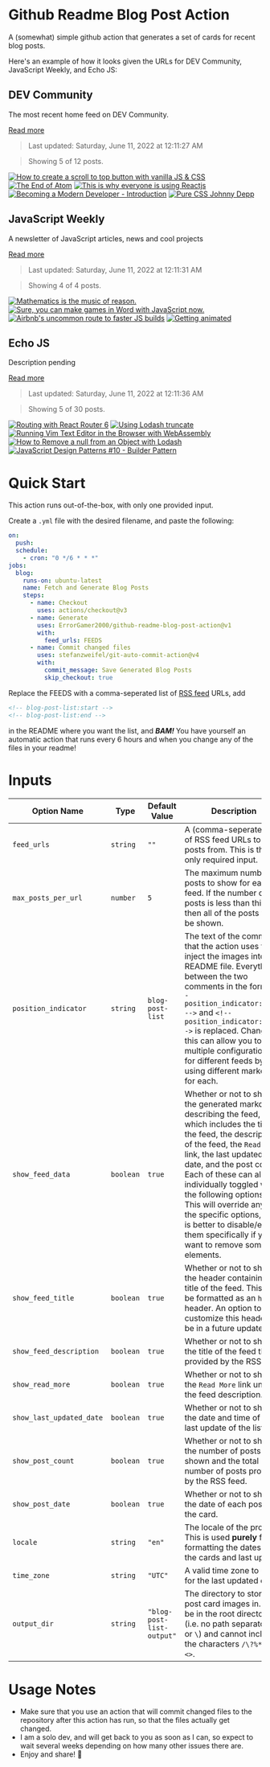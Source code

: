 # Github Readme Blog Post Action

A (somewhat) simple github action that generates a set of cards for recent blog posts.

Here's an example of how it looks given the URLs for DEV Community, JavaScript Weekly, and Echo JS:

<!-- post-list:start -->
## DEV Community

The most recent home feed on DEV Community.

[Read more](https://dev.to)
> Last updated: Saturday, June 11, 2022 at 12:11:27 AM

> Showing 5 of 12 posts.

[![How to create a scroll to top button with vanilla JS & CSS](https://raw.githubusercontent.com/ErrorGamer2000/github-readme-blog-post-action/main/generated_files/DEV_Community/How_to_create_a_scroll_to_top_button_with_vanilla_JS___CSS.svg)](https://dev.to/amirlotfi/how-to-create-a-scroll-to-top-button-with-vanilla-js-css-ji8)
[![The End of Atom](https://raw.githubusercontent.com/ErrorGamer2000/github-readme-blog-post-action/main/generated_files/DEV_Community/The_End_of_Atom.svg)](https://dev.to/yokwejuste/the-end-of-atom-50p0)
[![This is why everyone is using Reactjs](https://raw.githubusercontent.com/ErrorGamer2000/github-readme-blog-post-action/main/generated_files/DEV_Community/This_is_why_everyone_is_using_Reactjs.svg)](https://dev.to/sanjaysinghrajpoot/key-features-that-comes-with-react-js-5fb5)
[![Becoming a Modern Developer - Introduction](https://raw.githubusercontent.com/ErrorGamer2000/github-readme-blog-post-action/main/generated_files/DEV_Community/Becoming_a_Modern_Developer_-_Introduction.svg)](https://dev.to/mittell/becoming-a-modern-developer-introduction-1ad0)
[![Pure CSS Johnny Depp](https://raw.githubusercontent.com/ErrorGamer2000/github-readme-blog-post-action/main/generated_files/DEV_Community/Pure_CSS_Johnny_Depp.svg)](https://dev.to/asyrafhussin4/pure-css-johnny-depp-4i5p)


## JavaScript Weekly

A newsletter of JavaScript articles, news and cool projects

[Read more](https://javascriptweekly.com/)
> Last updated: Saturday, June 11, 2022 at 12:11:31 AM

> Showing 4 of 4 posts.

[![Mathematics is the music of reason.](https://raw.githubusercontent.com/ErrorGamer2000/github-readme-blog-post-action/main/generated_files/JavaScript_Weekly/Mathematics_is_the_music_of_reason..svg)](https://javascriptweekly.com/issues/593)
[![Sure, you can make games in Word with JavaScript now.](https://raw.githubusercontent.com/ErrorGamer2000/github-readme-blog-post-action/main/generated_files/JavaScript_Weekly/Sure__you_can_make_games_in_Word_with_JavaScript_now..svg)](https://javascriptweekly.com/issues/592)
[![Airbnb's uncommon route to faster JS builds](https://raw.githubusercontent.com/ErrorGamer2000/github-readme-blog-post-action/main/generated_files/JavaScript_Weekly/Airbnb's_uncommon_route_to_faster_JS_builds.svg)](https://javascriptweekly.com/issues/591)
[![Getting animated](https://raw.githubusercontent.com/ErrorGamer2000/github-readme-blog-post-action/main/generated_files/JavaScript_Weekly/Getting_animated.svg)](https://javascriptweekly.com/issues/590)


## Echo JS

Description pending

[Read more](
http://www.echojs.com
)
> Last updated: Saturday, June 11, 2022 at 12:11:36 AM

> Showing 5 of 30 posts.

[![Routing with React Router 6](https://raw.githubusercontent.com/ErrorGamer2000/github-readme-blog-post-action/main/generated_files/_Echo_JS_/Routing_with_React_Router_6.svg)](https://blog.openreplay.com/routing-with-react-router-6)
[![Using Lodash truncate](https://raw.githubusercontent.com/ErrorGamer2000/github-readme-blog-post-action/main/generated_files/_Echo_JS_/Using_Lodash_truncate.svg)](
https://masteringjs.io/tutorials/lodash/truncate
)
[![Running Vim Text Editor in the Browser with WebAssembly](https://raw.githubusercontent.com/ErrorGamer2000/github-readme-blog-post-action/main/generated_files/_Echo_JS_/Running_Vim_Text_Editor_in_the_Browser_with_WebAssembly.svg)](https://www.youtube.com/watch?v=ayOP3hyRVrc)
[![How to Remove a null from an Object with Lodash](https://raw.githubusercontent.com/ErrorGamer2000/github-readme-blog-post-action/main/generated_files/_Echo_JS_/How_to_Remove_a_null_from_an_Object_with_Lodash.svg)](
https://masteringjs.io/tutorials/lodash/remove-null-from-object
)
[![JavaScript Design Patterns #10 - Builder Pattern](https://raw.githubusercontent.com/ErrorGamer2000/github-readme-blog-post-action/main/generated_files/_Echo_JS_/JavaScript_Design_Patterns__10_-_Builder_Pattern.svg)](https://www.youtube.com/watch?v=McF9ak0kKjA)


<!-- post-list:end -->

# Quick Start

This action runs out-of-the-box, with only one provided input.

Create a `.yml` file with the desired filename, and paste the following:

```yml
on:
  push:
  schedule:
    - cron: "0 */6 * * *"
jobs:
  blog:
    runs-on: ubuntu-latest
    name: Fetch and Generate Blog Posts
    steps:
      - name: Checkout
        uses: actions/checkout@v3
      - name: Generate
        uses: ErrorGamer2000/github-readme-blog-post-action@v1
        with:
          feed_urls: FEEDS
      - name: Commit changed files
        uses: stefanzweifel/git-auto-commit-action@v4
        with:
          commit_message: Save Generated Blog Posts
          skip_checkout: true
```

Replace the FEEDS with a comma-seperated list of [RSS feed](https://rss.com/blog/how-do-rss-feeds-work/) URLs, add

```md
<!-- blog-post-list:start -->
<!-- blog-post-list:end -->
```

in the README where you want the list, and **_BAM!_** You have yourself an automatic action that runs every 6 hours and when you change any of the files in your readme!

# Inputs

<table>
  <thead>
    <tr>
      <th>Option Name</th>
      <th>Type</th>
      <th>Default Value</th>
      <th>Description</th>
    </tr>
  </thead>
  <tbody>
    <tr>
      <td><code>feed_urls</code></td>
      <td><code>string</code></td>
      <td><code>""</code></td>
      <td>A (comma-seperated) list of RSS feed URLs to load posts from. This is the only required input.</td>
    </tr>
    <tr>
      <td><code>max_posts_per_url</code></td>
      <td><code>number</code></td>
      <td><code>5</code></td>
      <td>The maximum number of posts to show for each feed. If the number of posts is less than this, then all of the posts will be shown.</td>
    </tr>
    <tr>
      <td><code>position_indicator</code></td>
      <td><code>string</code></td>
      <td><code>blog-post-list</code></td>
      <td>The text of the comments that the action uses to inject the images into the README file. Everything between the two comments in the form <code>&lt;!-- position_indicator:start --&gt;</code> and <code>&lt;!-- position_indicator:end --&gt;</code> is replaced. Changing this can allow you to use multiple configurations for different feeds by using different markers for each.</td>
    </tr>
    <tr>
      <td><code>show_feed_data</code></td>
      <td><code>boolean</code></td>
      <td><code>true</code></td>
      <td>Whether or not to show the generated markdown describing the feed, which includes the title of the feed, the description of the feed, the <code>Read More</code> link, the last updated date, and the post count. Each of these can also be individually toggled with the following options. This will override any of the specific options, so it is better to disable/enable them specifically if you want to remove some elements.</td>
    </tr>
    <tr>
      <td><code>show_feed_title</code></td>
      <td><code>boolean</code></td>
      <td><code>true</code></td>
      <td>Whether or not to show the header containing the title of the feed. This will be formatted as an <code>h2</code> header. An option to customize this header will be in a future update.</td>
    </tr>
    <tr>
      <td><code>show_feed_description</code></td>
      <td><code>boolean</code></td>
      <td><code>true</code></td>
      <td>Whether or not to show the title of the feed that is provided by the RSS feed.</td>
    </tr>
    <tr>
      <td><code>show_read_more</code></td>
      <td><code>boolean</code></td>
      <td><code>true</code></td>
      <td>Whether or not to show the <code>Read More</code> link under the feed description.</td>
    </tr>
    <tr>
      <td><code>show_last_updated_date</code></td>
      <td><code>boolean</code></td>
      <td><code>true</code></td>
      <td>Whether or not to show the date and time of the last update of the list.</td>
    </tr>
    <tr>
      <td><code>show_post_count</code></td>
      <td><code>boolean</code></td>
      <td><code>true</code></td>
      <td>Whether or not to show the number of posts shown and the total number of posts provided by the RSS feed.</td>
    </tr>
    <tr>
      <td><code>show_post_date</code></td>
      <td><code>boolean</code></td>
      <td><code>true</code></td>
      <td>Whether or not to show the date of each post on the card.</td>
    </tr>
    <tr>
      <td><code>locale</code></td>
      <td><code>string</code></td>
      <td><code>"en"</code></td>
      <td>The locale of the project. This is used <strong>purely</strong> for formatting the dates of the cards and last update.</td>
    </tr>
    <tr>
      <td><code>time_zone</code></td>
      <td><code>string</code></td>
      <td><code>"UTC"</code></td>
      <td>A valid time zone to use for the last updated date.</td>
    </tr>
    <tr>
      <td><code>output_dir</code></td>
      <td><code>string</code></td>
      <td><code>"blog-post-list-output"</code></td>
      <td>The directory to store the post card images in. Must be in the root directory (i.e. no path separators <code>/</code> or <code>\</code>) and cannot include the characters <code>/\?%*:|"&lt;&gt;</code>.</td>
    </tr>
<!--
    <tr>
      <td><code></code></td>
      <td><cde></cde></td>
      <td><code></code></td>
      <td></td>
    </tr>
-->
  </tbody>
</table>

# Usage Notes

- Make sure that you use an action that will commit changed files to the repository after this action has run, so that the files actually get changed.
- I am a solo dev, and will get back to you as soon as I can, so expect to wait several weeks depending on how many other issues there are.
- Enjoy and share! 🤗
